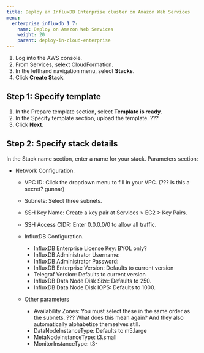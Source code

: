 ```yaml
---
title: Deploy an InfluxDB Enterprise cluster on Amazon Web Services
menu:
  enterprise_influxdb_1_7:
    name: Deploy on Amazon Web Services
    weight: 20
    parent: deploy-in-cloud-enterprise
---
```



1. Log into the AWS console.
2. From Services, selext CloudFormation.
3. In the lefthand navigation menu, select **Stacks**.
4. Click **Create Stack**.

## Step 1: Specify template

1. In the Prepare template section, select **Template is ready**.
2. In the Specify template section, upload the template. ???
3. Click **Next**.

## Step 2: Specify stack details

In the Stack name section, enter a name for your stack.
Parameters section:

  - Network Configuration.
      - VPC ID: Click the dropdown menu to fill in your VPC. (??? is this a secret? gunnar)
      - Subnets: Select three subnets.
      - SSH Key Name: Create a key pair at Services > EC2 > Key Pairs.
      - SSH Access CIDR: Enter 0.0.0.0/0 to allow all traffic.

    - InfluxDB Configuration.
      - InfluxDB Enterprise License Key: BYOL only?
      - InfluxDB Administrator Username:
      - InfluxDB Administrator Password:
      - InfluxDB Enterprise Version: Defaults to current version
      - Telegraf Version: Defaults to current version
      - InfluxDB Data Node Disk Size: Defaults to 250.
      - InfluxDB Data Node Disk IOPS: Defaults to 1000.

    - Other parameters
      - Availability Zones: You must select these in the same order as the subnets. ??? What does this mean again? And they also automatically alphabetize themselves still.
      - DataNodeInstanceType: Defaults to m5.large
      - MetaNodeInstanceType: t3.small
      - MonitorInstanceType: t3- 
